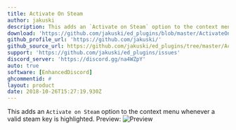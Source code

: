 ```yaml
---
title: Activate On Steam
author: jakuski
description: This adds an `Activate on Steam` option to the context menu whenever a valid steam key is highlighted.
download: 'https://github.com/jakuski/ed_plugins/blob/master/ActivateOnSteam/ActivateOnSteam.js'
github_profile_url: 'https://github.com/jakuski/'
github_source_url: https://github.com/jakuski/ed_plugins/tree/master/ActivateOnSteam
support: 'https://github.com/jakuski/ed_plugins/issues'
discord_server: 'https://discord.gg/na4WZpY'
auto: true
software: [EnhancedDiscord]
ghcommentid: #
layout: product
date: 2018-10-26T15:27:19.930Z
---
```

This adds an `Activate on Steam` option to the context menu whenever a valid steam key is highlighted.
Preview:
![Preview](https://vgy.me/NikZXm.png)